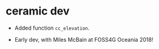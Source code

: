 # ceramic dev

* Added function `cc_elevation`. 

* Early dev, with Miles McBain at FOSS4G Oceania 2018!  

